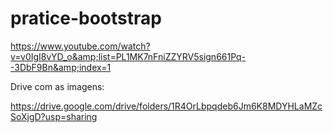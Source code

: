 # pratice-bootstrap
https://www.youtube.com/watch?v=v0IgI8vYD_o&amp;list=PL1MK7nFniZZYRV5sign661Pq--3DbF9Bn&amp;index=1

Drive com as imagens:

https://drive.google.com/drive/folders/1R4OrLbpqdeb6Jm6K8MDYHLaMZcSoXjgD?usp=sharing
